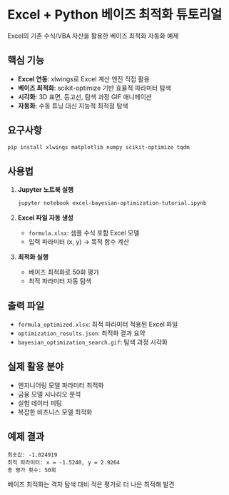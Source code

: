 # Excel + Python 베이즈 최적화 튜토리얼

Excel의 기존 수식/VBA 자산을 활용한 베이즈 최적화 자동화 예제

## 핵심 기능

- **Excel 연동**: xlwings로 Excel 계산 엔진 직접 활용
- **베이즈 최적화**: scikit-optimize 기반 효율적 파라미터 탐색
- **시각화**: 3D 표면, 등고선, 탐색 과정 GIF 애니메이션
- **자동화**: 수동 튜닝 대신 지능적 최적점 탐색

## 요구사항

```bash
pip install xlwings matplotlib numpy scikit-optimize tqdm
```

## 사용법

1. **Jupyter 노트북 실행**
   ```bash
   jupyter notebook excel-bayesian-optimization-tutorial.ipynb
   ```

2. **Excel 파일 자동 생성**
   - `formula.xlsx`: 샘플 수식 포함 Excel 모델
   - 입력 파라미터 (x, y) → 목적 함수 계산

3. **최적화 실행**
   - 베이즈 최적화로 50회 평가
   - 최적 파라미터 자동 탐색

## 출력 파일

- `formula_optimized.xlsx`: 최적 파라미터 적용된 Excel 파일
- `optimization_results.json`: 최적화 결과 요약
- `bayesian_optimization_search.gif`: 탐색 과정 시각화

## 실제 활용 분야

- 엔지니어링 모델 파라미터 최적화
- 금융 모델 시나리오 분석
- 실험 데이터 피팅
- 복잡한 비즈니스 모델 최적화

## 예제 결과

```
최솟값: -1.024919
최적 파라미터: x = -1.5240, y = 2.9264
총 평가 횟수: 50회
```

베이즈 최적화는 격자 탐색 대비 적은 평가로 더 나은 최적해 발견